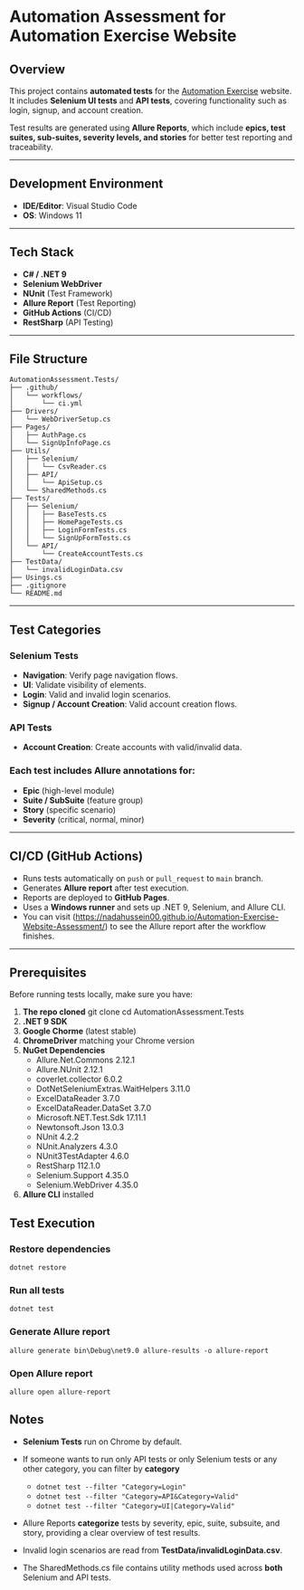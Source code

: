 # Automation Assessment for Automation Exercise Website

## Overview

This project contains **automated tests** for the [Automation Exercise](https://automationexercise.com) website.  
It includes **Selenium UI tests** and **API tests**, covering functionality such as login, signup, and account creation.

Test results are generated using **Allure Reports**, which include **epics, test suites, sub-suites, severity levels, and stories** for better test reporting and traceability.

---

## Development Environment

- **IDE/Editor**: Visual Studio Code
- **OS**: Windows 11

---

## Tech Stack

- **C# / .NET 9**
- **Selenium WebDriver**
- **NUnit** (Test Framework)
- **Allure Report** (Test Reporting)
- **GitHub Actions** (CI/CD)
- **RestSharp** (API Testing)

---

## File Structure

```text
AutomationAssessment.Tests/
├── .github/
│   └── workflows/
│       └── ci.yml
├── Drivers/
│   └── WebDriverSetup.cs
├── Pages/
│   ├── AuthPage.cs
│   └── SignUpInfoPage.cs
├── Utils/
│   ├── Selenium/
│   │   └── CsvReader.cs
│   ├── API/
│   │   └── ApiSetup.cs
│   └── SharedMethods.cs
├── Tests/
│   ├── Selenium/
│   │   ├── BaseTests.cs
│   │   ├── HomePageTests.cs
│   │   ├── LoginFormTests.cs
│   │   └── SignUpFormTests.cs
│   └── API/
│       └── CreateAccountTests.cs
├── TestData/
│   └── invalidLoginData.csv
├── Usings.cs
├── .gitignore
└── README.md
```

---

## Test Categories

### **Selenium Tests**

- **Navigation**: Verify page navigation flows.
- **UI**: Validate visibility of elements.
- **Login**: Valid and invalid login scenarios.
- **Signup / Account Creation**: Valid account creation flows.

### **API Tests**

- **Account Creation**: Create accounts with valid/invalid data.

### Each test includes **Allure annotations** for:

- **Epic** (high-level module)
- **Suite / SubSuite** (feature group)
- **Story** (specific scenario)
- **Severity** (critical, normal, minor)

---

## CI/CD (GitHub Actions)

- Runs tests automatically on `push` or `pull_request` to `main` branch.
- Generates **Allure report** after test execution.
- Reports are deployed to **GitHub Pages**.
- Uses a **Windows runner** and sets up .NET 9, Selenium, and Allure CLI.
- You can visit (https://nadahussein00.github.io/Automation-Exercise-Website-Assessment/) to see the Allure report after the workflow finishes.

---

## Prerequisites

Before running tests locally, make sure you have:

1. **The repo cloned**
   git clone <repo-url>
   cd AutomationAssessment.Tests
2. **.NET 9 SDK**
3. **Google Chorme** (latest stable)
4. **ChromeDriver** matching your Chrome version
5. **NuGet Dependencies**
   - Allure.Net.Commons 2.12.1
   - Allure.NUnit 2.12.1
   - coverlet.collector 6.0.2
   - DotNetSeleniumExtras.WaitHelpers 3.11.0
   - ExcelDataReader 3.7.0
   - ExcelDataReader.DataSet 3.7.0
   - Microsoft.NET.Test.Sdk 17.11.1
   - Newtonsoft.Json 13.0.3
   - NUnit 4.2.2
   - NUnit.Analyzers 4.3.0
   - NUnit3TestAdapter 4.6.0
   - RestSharp 112.1.0
   - Selenium.Support 4.35.0
   - Selenium.WebDriver 4.35.0
6. **Allure CLI** installed

## Test Execution

### Restore dependencies

`dotnet restore`

### Run all tests

`dotnet test`

### Generate Allure report

`allure generate bin\Debug\net9.0 allure-results -o allure-report`

### Open Allure report

`allure open allure-report`

## Notes

- **Selenium Tests** run on Chrome by default.

- If someone wants to run only API tests or only Selenium tests or any other category, you can filter by **category**

  - `dotnet test --filter "Category=Login"`
  - `dotnet test --filter "Category=API&Category=Valid"`
  - `dotnet test --filter "Category=UI|Category=Valid"`

- Allure Reports **categorize** tests by severity, epic, suite, subsuite, and story, providing a clear overview of test results.

- Invalid login scenarios are read from **TestData/invalidLoginData.csv**.

- The SharedMethods.cs file contains utility methods used across **both** Selenium and API tests.
